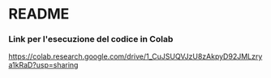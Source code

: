 # README #


### Link per l'esecuzione del codice in Colab ###

https://colab.research.google.com/drive/1_CuJSUQVJzU8zAkpyD92JMLzrya1kRaD?usp=sharing
